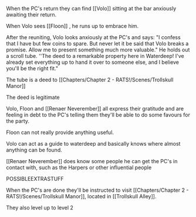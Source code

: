 When the PC's return they can find [[Volo]] sitting at the bar anxiously awaiting their return. 

When Volo sees [[Floon]] , he runs up to embrace him.

After the reuniting, Volo looks anxiously at the PC's and says:
"I confess that I have but few coins to spare. But never let it be said that Volo breaks a promise. Allow me to present something much more valuable." He holds out a scroll tube. ''The deed to a remarkable property here in Waterdeep! I've already set everything up to hand it over to someone else, and I believe you'll be the right fit."

The tube is a deed to [[Chapters/Chapter 2 - RATS!/Scenes/Trollskull Manor]]

The deed is legitimate

Volo, Floon and [[Renaer Neverember]] all express their gratitude and are feeling in debt to the PC's telling them they'll be able to do some favours for the party.

Floon can not really provide anything useful. 

Volo can act as a guide to waterdeep and basically knows where almost anything can be found. 

[[Renaer Neverember]] does know some people he can get the PC's in contact with, such as the Harpers or other influential people 

POSSIBLEEXTRASTUFF




When the PC's are done they'll be instructed to visit [[Chapters/Chapter 2 - RATS!/Scenes/Trollskull Manor]], located in [[Trollskull Alley]].

They also level up to level 2


